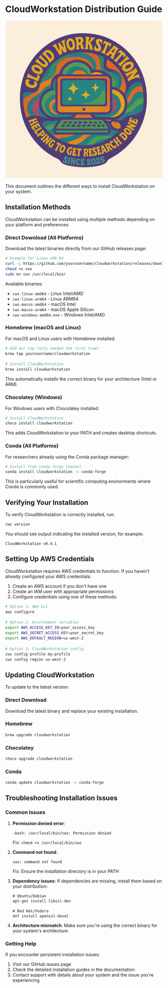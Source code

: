 # CloudWorkstation Distribution Guide

![CloudWorkstation Logo](images/cloudworkstation.png)

This document outlines the different ways to install CloudWorkstation on your system.

## Installation Methods

CloudWorkstation can be installed using multiple methods depending on your platform and preferences:

### Direct Download (All Platforms)

Download the latest binaries directly from our GitHub releases page:

```bash
# Example for Linux x86_64
curl -L https://github.com/yourusername/cloudworkstation/releases/download/v0.4.1/cws-linux-amd64 -o cws
chmod +x cws
sudo mv cws /usr/local/bin/
```

Available binaries:
- `cws-linux-amd64` - Linux Intel/AMD
- `cws-linux-arm64` - Linux ARM64
- `cws-macos-amd64` - macOS Intel
- `cws-macos-arm64` - macOS Apple Silicon
- `cws-windows-amd64.exe` - Windows Intel/AMD

### Homebrew (macOS and Linux)

For macOS and Linux users with Homebrew installed:

```bash
# Add our tap (only needed the first time)
brew tap yourusername/cloudworkstation

# Install CloudWorkstation
brew install cloudworkstation
```

This automatically installs the correct binary for your architecture (Intel or ARM).

### Chocolatey (Windows)

For Windows users with Chocolatey installed:

```powershell
# Install CloudWorkstation
choco install cloudworkstation
```

This adds CloudWorkstation to your PATH and creates desktop shortcuts.

### Conda (All Platforms)

For researchers already using the Conda package manager:

```bash
# Install from conda-forge channel
conda install cloudworkstation -c conda-forge
```

This is particularly useful for scientific computing environments where Conda is commonly used.

## Verifying Your Installation

To verify CloudWorkstation is correctly installed, run:

```bash
cws version
```

You should see output indicating the installed version, for example:
```
CloudWorkstation v0.4.1
```

## Setting Up AWS Credentials

CloudWorkstation requires AWS credentials to function. If you haven't already configured your AWS credentials:

1. Create an AWS account if you don't have one
2. Create an IAM user with appropriate permissions
3. Configure credentials using one of these methods:

```bash
# Option 1: AWS CLI
aws configure

# Option 2: Environment variables
export AWS_ACCESS_KEY_ID=your_access_key
export AWS_SECRET_ACCESS_KEY=your_secret_key
export AWS_DEFAULT_REGION=us-west-2

# Option 3: CloudWorkstation config
cws config profile my-profile
cws config region us-west-2
```

## Updating CloudWorkstation

To update to the latest version:

### Direct Download
Download the latest binary and replace your existing installation.

### Homebrew
```bash
brew upgrade cloudworkstation
```

### Chocolatey
```bash
choco upgrade cloudworkstation
```

### Conda
```bash
conda update cloudworkstation -c conda-forge
```

## Troubleshooting Installation Issues

### Common Issues

1. **Permission denied error**:
   ```
   -bash: /usr/local/bin/cws: Permission denied
   ```
   Fix: `chmod +x /usr/local/bin/cws`

2. **Command not found**:
   ```
   cws: command not found
   ```
   Fix: Ensure the installation directory is in your PATH

3. **Dependency issues**:
   If dependencies are missing, install them based on your distribution:
   ```
   # Ubuntu/Debian
   apt-get install libssl-dev

   # Red Hat/Fedora
   dnf install openssl-devel
   ```

4. **Architecture mismatch**:
   Make sure you're using the correct binary for your system's architecture.

### Getting Help

If you encounter persistent installation issues:

1. Visit our GitHub issues page
2. Check the detailed installation guides in the documentation
3. Contact support with details about your system and the issue you're experiencing